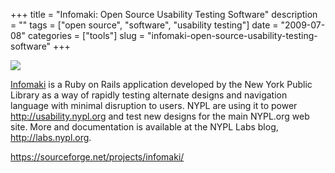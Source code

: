 +++
title = "Infomaki: Open Source Usability Testing Software"
description = ""
tags = ["open source", "software", "usability testing"]
date = "2009-07-08"
categories = ["tools"]
slug = "infomaki-open-source-usability-testing-software"
+++


<div class="tool-screenshot mb1"><a href="https://sourceforge.net/projects/infomaki/"><img id="bluga-thumbnail-2733" class="bluga-thumbnail custom" src="http://media.konigi.com/bluga/
wt523002c02b677_custom.jpg"/></a></div><p><a href="https://sourceforge.net/projects/infomaki/">Infomaki</a> is a Ruby on Rails application developed by the New York Public Library as a way of rapidly testing alternate designs and navigation language with minimal disruption to users. NYPL are using it to power <a href="http://usability.nypl.org/">http://usability.nypl.org</a> and test new designs for the main NYPL.org web site. More and documentation is available at the NYPL Labs blog, <a href="http://labs.nypl.org/">http://labs.nypl.org</a>.</p>
  
<p><a href="https://sourceforge.net/projects/infomaki/">https://sourceforge.net/projects/infomaki/</a></p>
      

